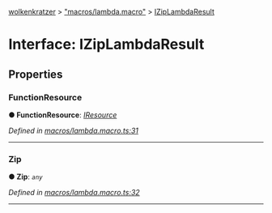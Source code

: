 [wolkenkratzer](../README.md) > ["macros/lambda.macro"](../modules/_macros_lambda_macro_.md) > [IZipLambdaResult](../interfaces/_macros_lambda_macro_.iziplambdaresult.md)



# Interface: IZipLambdaResult


## Properties
<a id="functionresource"></a>

###  FunctionResource

**●  FunctionResource**:  *[IResource](_types_.iresource.md)* 

*Defined in [macros/lambda.macro.ts:31](https://github.com/arminhammer/wolkenkratzer/blob/77659cc/src/macros/lambda.macro.ts#L31)*





___

<a id="zip"></a>

###  Zip

**●  Zip**:  *`any`* 

*Defined in [macros/lambda.macro.ts:32](https://github.com/arminhammer/wolkenkratzer/blob/77659cc/src/macros/lambda.macro.ts#L32)*





___


